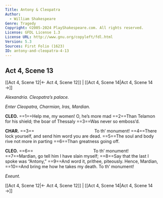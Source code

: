 ```yaml
---
Title: Antony & Cleopatra
Author: 
  - William Shakespeare
Genre: Tragedy
Copyright: ©2005-2024 PlayShakespeare.com. All rights reserved.
License: GFDL License 1.3
License URL: http://www.gnu.org/copyleft/fdl.html
Version: 5.3
Sources: First Folio (1623)
ID: antony-and-cleopatra-4-13
---
```


## Act 4, Scene 13
[[Act 4, Scene 12|← Act 4, Scene 12]] | [[Act 4, Scene 14|Act 4, Scene 14 →]]

*Alexandria. Cleopatra’s palace.*

*Enter Cleopatra, Charmian, Iras, Mardian.*

**CLEO.**
==1==Help me, my women! O, he’s more mad
==2==Than Telamon for his shield; the boar of Thessaly
==3==Was never so emboss’d.

**CHAR.**
==3==              To th’ monument!
==4==There lock yourself, and send him word you are dead.
==5==The soul and body rive not more in parting
==6==Than greatness going off.

**CLEO.**
==6==              To th’ monument!
==7==Mardian, go tell him I have slain myself;
==8==Say that the last I spoke was “Antony,”
==9==And word it, prithee, piteously. Hence, Mardian,
==10==And bring me how he takes my death. To th’ monument!

*Exeunt.*

[[Act 4, Scene 12|← Act 4, Scene 12]] | [[Act 4, Scene 14|Act 4, Scene 14 →]]
